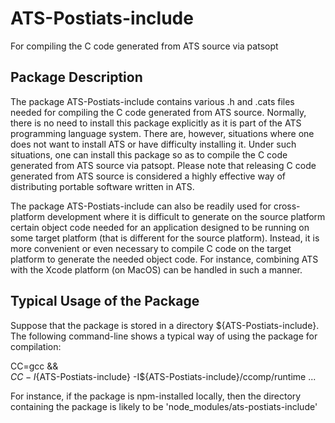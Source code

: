 # ATS-Postiats-include

For compiling the C code generated from ATS source via patsopt

## Package Description

The package ATS-Postiats-include contains various .h and .cats files
needed for compiling the C code generated from ATS source.  Normally,
there is no need to install this package explicitly as it is part of
the ATS programming language system.  There are, however, situations
where one does not want to install ATS or have difficulty installing
it. Under such situations, one can install this package so as to
compile the C code generated from ATS source via patsopt. Please note
that releasing C code generated from ATS source is considered a highly
effective way of distributing portable software written in ATS.

The package ATS-Postiats-include can also be readily used for
cross-platform development where it is difficult to generate on the
source platform certain object code needed for an application designed
to be running on some target platform (that is different for the
source platform). Instead, it is more convenient or even necessary to
compile C code on the target platform to generate the needed object
code. For instance, combining ATS with the Xcode platform (on MacOS)
can be handled in such a manner.

## Typical Usage of the Package

Suppose that the package is stored in a directory
${ATS-Postiats-include}. The following command-line shows a typical
way of using the package for compilation:

CC=gcc && \
${CC} -I${ATS-Postiats-include} -I${ATS-Postiats-include}/ccomp/runtime ...

For instance, if the package is npm-installed locally, then the directory
containing the package is likely to be 'node_modules/ats-postiats-include'
